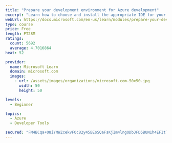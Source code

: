 ```yaml
---
title: "Prepare your development environment for Azure development"
excerpt: "Learn how to choose and install the appropriate IDE for your requirements to help you build, deploy, monitor, and scale cloud-hosted solutions."
webUrl: https://docs.microsoft.com/en-us/learn/modules/prepare-your-dev-environment-for-azure-development/
type: course
price: Free
length: PT28M
ratings:
  count: 5692
  average: 4.7016864
heat: 52

provider:
  name: Microsoft Learn
  domain: microsoft.com
  images:
    - url: /assets/images/organizations/microsoft.com-50x50.jpg
      width: 50
      height: 50

levels:
  - Beginner

topics:
  - Azure
  - Developer Tools

secured: "FM4BCqa+O8iYMWZcekvFOc82y45BEoSQaFsKjIm4lngODbJFD5BUN1h4EFItTksH/dyiYMhFiR2M1HZpnCzWGGm28Z4vPjxy4kJAQgPDIq9H8UjSeCYxw4H8TumO2NazFPZz9XgMIhzYsjHGMuCJLZHeBfPYDcQ3zV+2I6ch8tH6BTJgdeH6v/dgf/aUvgpe8A8lhMkC/yNn5dKUPHZ/Xcjfzo3wvVDGlnYFeINScF6Qml6/7lighgD+Nj9gYou3xizGFvDHsD0Te4UjefpiyhKJy6HN5sF7dDhz8PHqL+MtuBlZz87zzqsfzikQN+NefIQBpdzGsKWEjF+Osq025Y2EHSYNJ4hev7f76EnbsUzbtm3Hh6GxGwJdgGuNncgecsc+c+clovOJRinig9pSF8g+WqytmFjJ/h8yPM9rlyk=;R8ZAGsavDFZou3ENXmN25g=="
---
```


